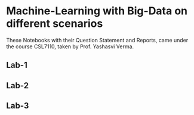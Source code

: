 # Machine-Learning with Big-Data on different scenarios

These Notebooks with their Question Statement and Reports, came under the course CSL7110, taken by Prof. Yashasvi Verma.

## Lab-1

## Lab-2

## Lab-3
